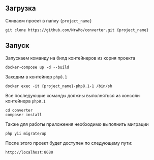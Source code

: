 Загрузка
---------

Сливаем проект в папку `{project_name}`

~~~
git clone https://github.com/NrwMo/converter.git {project_name}
~~~

Запуск
------
Запускаем команду на билд контейнеров из корня проекта
~~~
docker-compose up -d --build
~~~

Заходим в контейнер `php8.1`

~~~
docker exec -it {project_name}-php8.1-1 /bin/sh
~~~

Все последующие команды должны выполняться из консоли контейнера `php8.1`

~~~
cd converter
composer install
~~~

Также для работы приложения необходимо выполнить миграции 

~~~
php yii migrate/up
~~~

После этого проект будет доступен по следующему пути:

~~~
http://localhost:8080
~~~
